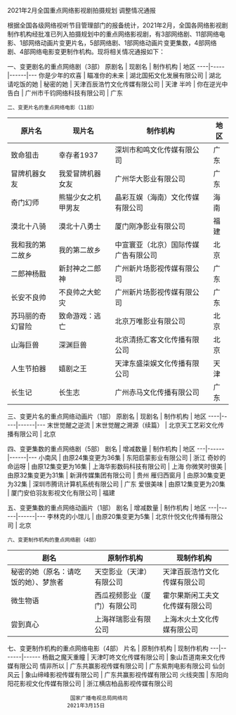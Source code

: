 



2021年2月全国重点网络影视剧拍摄规划
调整情况通报

根据全国各级网络视听节目管理部门的报备统计，2021年2月，全国各网络影视剧制作机构经批准已列入拍摄规划中的重点网络影视剧，有3部网络剧、11部网络电影、1部网络动画片变更片名，5部网络剧、1部网络动画片变更集数，4部网络剧、4部网络电影变更制作机构。现将相关情况通报如下：

一、变更剧名的重点网络剧（3部）
原剧名 | 现剧名 | 制作机构 | 地区
----|-----|------|---
你是少年的欢喜 | 瞄准你的未来 | 湖北国拓文化发展有限公司 | 湖北
请吃饭的她 | 秘密的她 | 天津百辰浩竹文化传媒有限公司 | 天津
半吟 | 你在逆光中告白 | 广州市千钧网络科技有限公司 | 广东

    二、变更片名的重点网络电影（11部）
原片名 | 现片名 | 制作机构 | 地区
----|-----|------|---
致命狙击 | 幸存者1937 | 深圳市和鸣文化传媒有限公司 | 广东
冒牌机器女友 | 我爱冒牌机器女友 | 广州华大影业有限公司 | 广东
奇门幻师 | 熊猫少女之机甲男友 | 晶彩互娱（海南）文化传媒有限公司 | 海南
漠北十八骑 | 漠北十八勇士 | 厦门刚净影业有限公司 | 福建
我和我的第二故乡 | 我的第二故乡 | 中宣寰亚（北京）国际传媒广告有限公司 | 北京
二郎神杨戬 | 新封神之二郎神 | 广州新片场影视传媒有限公司 | 广东
长安不良帅 | 不良帅之大蛇灾 | 广州新片场影视传媒有限公司 | 广东
苏玛丽的奇幻冒险 | 致命游戏：逃亡 | 北京万唯影业有限公司 | 北京
山海巨兽 | 深渊巨兽 | 北京清扬汇客文化传播有限公司 | 北京
人生节拍器 | 嬉剧之王 | 天津东盛柒娱文化传播有限公司 | 天津
长生记 | 长生志 | 广州赤马文化传播有限公司 | 广东


三、变更片名的重点网络动画片（1部）
原剧名 | 现剧名 | 制作机构 | 地区
----|-----|------|---
末世觉醒之逆流 | 末世觉醒之溯源（续篇） | 北京天工艺彩文化传播有限公司 | 北京


四、变更集数的重点网络剧（5部）
剧名 | 增减数量 | 制作机构 | 地区
---|------|------|---
小南风 | 由原24集变更为36集 | 东阳启蒙影业有限公司 | 浙江
奇妙的命运呀 | 由原12集变更为16集 | 上海华影数码科技有限公司 | 上海
你微笑时很美 | 由原32集变更为31集 | 新湃传媒集团有限公司 | 贵州
雁归西窗月 | 由原30集变更为32集 | 深圳市腾讯计算机系统有限公司 | 广东
爱很美味 | 由原12集变更为20集 | 厦门安伯羽友影视文化有限公司 | 福建


五、变更集数的重点网络动画片（1部）
剧名 | 增减数量 | 制作机构 | 地区
---|------|------|---
李林克的小馆儿 | 由原20集变更为5集 | 北京什悦文化传播有限公司 | 北京


    六、变更制作机构的重点网络剧（4部）
剧名 | 原制作机构 | 现制作机构
---|-------|------
秘密的她（原名：请吃饭的她）、梦旅者 | 天空影业（天津）有限公司 | 天津百辰浩竹文化传媒有限公司
微生物语 | 西瓜视频影业（厦门）有限公司 | 霍尔果斯闲工夫文化传媒有限公司
尝到真心 | 上海祥瑞影业有限公司 | 上海木火土文化传媒有限公司
 


   七、变更制作机构的重点网络电影（4部）
片名 | 原制作机构 | 现制作机构
---|-------|------
杨戬之魔天重瞳 | 天津叮咚文化传媒有限公司 | 象山吾道南来文化传媒有限公司
情非所以 | 广东共赢影视传媒有限公司 | 广东紫荆电影有限公司
仙剑风云 | 象山缔峰影视传媒有限公司 | 广东共赢影视传媒有限公司
火线突围 | 东阳向阳花影视文化传媒有限公司 | 浙江横店柏品影视传媒有限公司
                      
                        国家广播电视总局网络司
                       2021年3月15日